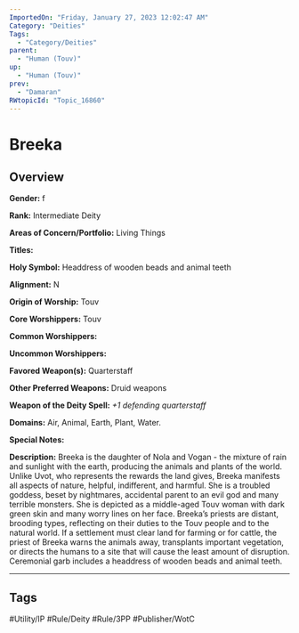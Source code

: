 ```yaml
---
ImportedOn: "Friday, January 27, 2023 12:02:47 AM"
Category: "Deities"
Tags:
  - "Category/Deities"
parent:
  - "Human (Touv)"
up:
  - "Human (Touv)"
prev:
  - "Damaran"
RWtopicId: "Topic_16860"
---
```

# Breeka
## Overview
**Gender:** f

**Rank:** Intermediate Deity

**Areas of Concern/Portfolio:** Living Things

**Titles:**

**Holy Symbol:** Headdress of wooden beads and animal teeth

**Alignment:** N

**Origin of Worship:** Touv

**Core Worshippers:** Touv

**Common Worshippers:**

**Uncommon Worshippers:**

**Favored Weapon(s):** Quarterstaff

**Other Preferred Weapons:** Druid weapons

**Weapon of the Deity Spell:** *+1 defending quarterstaff*

**Domains:** Air, Animal, Earth, Plant, Water.

**Special Notes:**

**Description:** Breeka is the daughter of Nola and Vogan - the mixture of rain and sunlight with the earth, producing the animals and plants of the world. Unlike Uvot, who represents the rewards the land gives, Breeka manifests all aspects of nature, helpful, indifferent, and harmful. She is a troubled goddess, beset by nightmares, accidental parent to an evil god and many terrible monsters. She is depicted as a middle-aged Touv woman with dark green skin and many worry lines on her face. Breeka’s priests are distant, brooding types, reflecting on their duties to the Touv people and to the natural world. If a settlement must clear land for farming or for cattle, the priest of Breeka warns the animals away, transplants important vegetation, or directs the humans to a site that will cause the least amount of disruption. Ceremonial garb includes a headdress of wooden beads and animal teeth.


---
## Tags
#Utility/IP #Rule/Deity #Rule/3PP #Publisher/WotC


